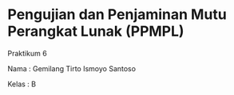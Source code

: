 # Pengujian dan Penjaminan Mutu Perangkat Lunak (PPMPL)

Praktikum 6

Nama : Gemilang Tirto Ismoyo Santoso

Kelas : B
